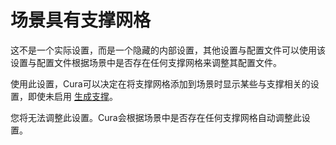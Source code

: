 场景具有支撑网格
====
这不是一个实际设置，而是一个隐藏的内部设置，其他设置与配置文件可以使用该设置与配置文件根据场景中是否存在任何支撑网格来调整其配置文件。

使用此设置，Cura可以决定在将支撑网格添加到场景时显示某些与支撑相关的设置，即使未启用 [生成支撑](support_enable.md)。

您将无法调整此设置。Cura会根据场景中是否存在任何支撑网格自动调整此设置。
